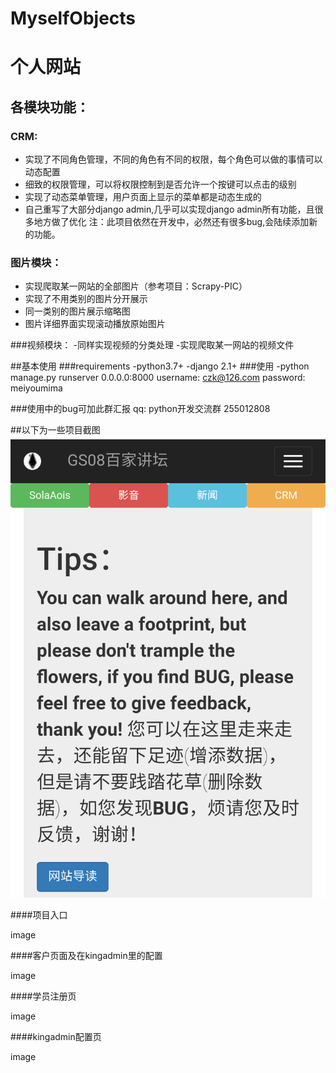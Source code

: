 # MyselfObjects
# 个人网站

## 各模块功能：
### CRM:
- 实现了不同角色管理，不同的角色有不同的权限，每个角色可以做的事情可以动态配置
- 细致的权限管理，可以将权限控制到是否允许一个按键可以点击的级别
- 实现了动态菜单管理，用户页面上显示的菜单都是动态生成的
- 自己重写了大部分django admin,几乎可以实现django admin所有功能，且很多地方做了优化
注：此项目依然在开发中，必然还有很多bug,会陆续添加新的功能。

### 图片模块：
- 实现爬取某一网站的全部图片（参考项目：Scrapy-PIC）
- 实现了不用类别的图片分开展示
- 同一类别的图片展示缩略图
- 图片详细界面实现滚动播放原始图片

###视频模块：
-同样实现视频的分类处理
-实现爬取某一网站的视频文件

##基本使用
###requirements
-python3.7+
-django 2.1+
###使用
-python manage.py runserver 0.0.0.0:8000
username: czk@126.com password: meiyoumima


###使用中的bug可加此群汇报 qq: python开发交流群 255012808

##以下为一些项目截图
![Alt text](https://github.com/czk1989/MyselfObjects/raw/master/%E4%B8%AA%E4%BA%BA%E7%BD%91%E7%AB%99%E7%95%8C%E9%9D%A2%E5%B1%95%E7%A4%BA/IMG_20181218_162646.png)

####项目入口

image

####客户页面及在kingadmin里的配置

image

####学员注册页

image

####kingadmin配置页

image
